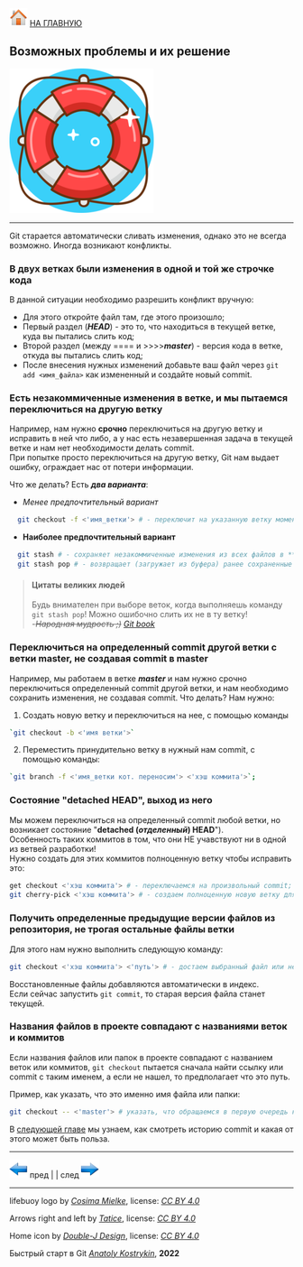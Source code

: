 [![home](./images/home.png)](./readme.md "Домой") [НА ГЛАВНУЮ](./readme.md "Вернуться на главную страницу")

## Возможных проблемы и их решение

![lifebuoy_logo](./images/lifebuoy_logo.png)

---

Git старается автоматически сливать изменения, однако это не всегда возможно. Иногда возникают конфликты.

###  В двух ветках были изменения в одной и той же строчке кода

В данной ситуации необходимо разрешить конфликт вручную:
* Для этого откройте файл там, где этого произошло;  
* Первый раздел (***HEAD***) - это то, что находиться в текущей ветке, куда вы пытались слить код;  
* Второй раздел (между ==== и >>>>***master***) - версия кода в ветке, откуда вы пытались слить код;  
* После внесения нужных изменений добавьте ваш файл через `git add <имя_файла>` как измененный и создайте новый commit.

### Есть незакоммиченные изменения в ветке, и мы пытаемся переключиться на другую ветку

Например, нам нужно **срочно** переключиться на другую ветку и исправить в ней что либо, а у нас есть незавершенная задача в текущей ветке и нам нет необходимости делать commit.  
При попытке просто переключиться на другую ветку, Git нам выдает ошибку, ограждает нас от потери информации.  

Что же делать? Есть ***два варианта***: 

- *Менее предпочтительный вариант*
~~~bash
  git checkout -f <'имя_ветки'> # - переключит на указанную ветку моментально, и НЕ сохр. изменения в предыдущей ветке; 
~~~

- **Наиболее предпочтительный вариант**
~~~bash
  git stash # - сохраняет незакоммиченные изменения из всех файлов в ***буфере*** (*промежуточное хранилище данных*);
  git stash pop # - возвращает (загружает из буфера) ранее сохраненные изменения в ветку; 
~~~

> #### Цитаты великих людей  
> Будь внимателен при выборе веток, когда выполняешь команду `git stash pop`! Можно ошибочно слить их не в ту ветку!  
> -*~~Народная мудрость ;)~~ [Git book](https://git-scm.com/book/ru/v2 "оф. сайт Git")*

### Переключиться на определенный commit другой ветки с ветки master, не создавая commit в master

Например, мы работаем в ветке ***master*** и нам нужно срочно переключиться определенный commit другой ветки, и нам необходимо сохранить изменения, не создавая commit. 
Что делать? Нам нужно:  
1. Создать новую ветку и переключиться на нее, с помощью команды  

~~~bash
`git checkout -b <'имя ветки'>`
~~~

2. Переместить принудительно ветку в нужный нам commit, с помощью команды:  
~~~bash
`git branch -f <'имя_ветки кот. переносим'> <'хэш коммита'>`;
~~~

### Состояние "detached HEAD", выход из него

Мы можем переключиться на определенный commit любой ветки, но возникает состояние "**detached (*отделенный*) HEAD**").  
Особенность таких коммитов в том, что они НЕ учавствуют ни в одной из ветвей разработки!  
Нужно создать для этих коммитов полноценную ветку чтобы исправить это:

~~~bash
get checkout <'хэш коммита'> # - переключаемся на произвольный commit;
git cherry-pick <'хэш коммита'> # - создаем полноценную новую ветку для этого коммита;
~~~

### Получить определенные предыдущие версии файлов из репозитория, не трогая остальные файлы ветки

Для этого нам нужно выполнить следующую команду:

~~~bash
git checkout <'хэш коммита'> <'путь'> # - достаем выбранный файл или несколько файлов на момент указанного commit.
~~~

Восстановленные файлы добавляются автоматически в индекс.  
Если сейчас запустить `git commit`, то старая версия файла станет текущей.

### Названия файлов в проекте совпадают с названиями веток и коммитов

Если названия файлов или папок в проекте совпадают с названием веток или коммитов, `git checkout` пытается сначала найти ссылку или commit с таким именем, а если не нашел, то предполагает что это путь. 

Пример, как указать, что это именно имя файла или папки:
~~~bash
git checkout -- <'master'> # указать, что обращаемся в первую очередь к файлу или папке, а не к ветке master
~~~

В [следующей главе](./history_commits.md) мы узнаем, как смотреть историю commit и какая от этого может быть польза.

---

[![previous](./images/arrow_left.png)](./rebasing.md "Предыдущая")
пред | | след [![next](./images/arrow_right.png)](./history_commits.md "Следующая")

---

lifebuoy logo by *[Cosima Mielke](https://pixelbuddha.net/)*, 
license: *[CC BY 4.0](https://creativecommons.org/licenses/by/4.0/)*

Arrows right and left by *[Tatice](http://tatice.deviantart.com)*, 
license: *[CC BY 4.0](https://creativecommons.org/licenses/by/4.0/)*

Home icon by *[Double-J Design](http://www.doublejdesign.co.uk)*, 
license: *[CC BY 4.0](https://creativecommons.org/licenses/by/4.0/)*

Быстрый старт в Git *[Anatoly Kostrykin](https://github.com/Anatoly-web-dev)*, **2022**